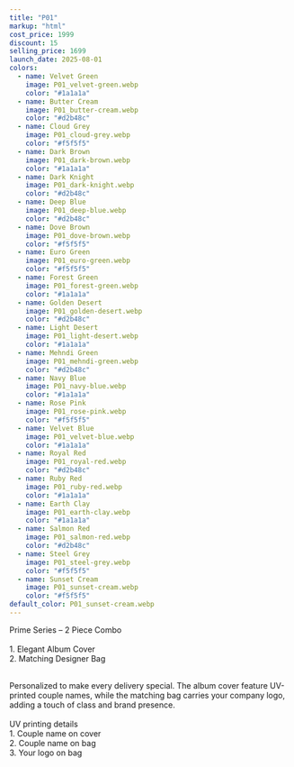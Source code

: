 ```yaml
---
title: "P01"
markup: "html"
cost_price: 1999
discount: 15
selling_price: 1699
launch_date: 2025-08-01
colors:
  - name: Velvet Green
    image: P01_velvet-green.webp
    color: "#1a1a1a"
  - name: Butter Cream
    image: P01_butter-cream.webp
    color: "#d2b48c"
  - name: Cloud Grey
    image: P01_cloud-grey.webp
    color: "#f5f5f5"
  - name: Dark Brown
    image: P01_dark-brown.webp
    color: "#1a1a1a"
  - name: Dark Knight
    image: P01_dark-knight.webp
    color: "#d2b48c"
  - name: Deep Blue
    image: P01_deep-blue.webp
    color: "#d2b48c"
  - name: Dove Brown
    image: P01_dove-brown.webp
    color: "#f5f5f5"
  - name: Euro Green
    image: P01_euro-green.webp
    color: "#f5f5f5"
  - name: Forest Green
    image: P01_forest-green.webp
    color: "#1a1a1a"
  - name: Golden Desert
    image: P01_golden-desert.webp
    color: "#d2b48c"
  - name: Light Desert
    image: P01_light-desert.webp
    color: "#1a1a1a"
  - name: Mehndi Green
    image: P01_mehndi-green.webp
    color: "#d2b48c"
  - name: Navy Blue
    image: P01_navy-blue.webp
    color: "#1a1a1a"
  - name: Rose Pink
    image: P01_rose-pink.webp
    color: "#f5f5f5"
  - name: Velvet Blue
    image: P01_velvet-blue.webp
    color: "#1a1a1a"
  - name: Royal Red
    image: P01_royal-red.webp
    color: "#d2b48c"
  - name: Ruby Red
    image: P01_ruby-red.webp
    color: "#1a1a1a"
  - name: Earth Clay
    image: P01_earth-clay.webp
    color: "#1a1a1a"
  - name: Salmon Red
    image: P01_salmon-red.webp
    color: "#d2b48c"
  - name: Steel Grey
    image: P01_steel-grey.webp
    color: "#f5f5f5"
  - name: Sunset Cream
    image: P01_sunset-cream.webp
    color: "#f5f5f5"
default_color: P01_sunset-cream.webp
---
```


Prime Series – 2 Piece Combo<br><br> <span class='text-b font-medium text-lime-300 mb-1'> 1. Elegant Album Cover<br> 2. Matching Designer Bag<br><br> </span> <div class='max-w-xl mx-auto'> Personalized to make every delivery special. The album cover feature UV-printed couple names, while the matching bag carries your company logo, adding a touch of class and brand presence. </div> <div class='max-w-xl mx-auto text-b font-medium text-lime-300 mb-1'> <br>UV printing details<br> </div> <span class='text-r mb-1'> 1. Couple name on cover<br> 2. Couple name on bag<br> 3. Your logo on bag<br> </span>
